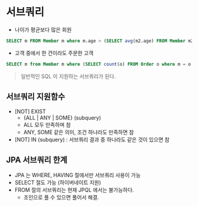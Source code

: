 # 서브쿼리
- 나이가 평균보다 많은 회원
```SQL
SELECT m FROM Member m where m.age > (SELECT avg(m2.age) FROM Member m2)
```
- 고객 중에서 한 건이라도 주문한 고객
```SQL
SELECT m from Member m where (SELECT count(o) FROM Order o where m = o.member) > 0
```

> 일반적인 SQL 이 지원하는 서브쿼리가 된다.

## 서브쿼리 지원함수
- [NOT] EXIST 
  - {ALL | ANY | SOME} (subquery)
  - ALL 모두 만족하며 참
  - ANY, SOME 같은 의미, 조건 하나라도 만족하면 참
- [NOT] IN (subquery) : 서브쿼리 결과 중 하나라도 같은 것이 있으면 참

## JPA 서브쿼리 한계
- JPA 는 WHERE, HAVING 절에서만 서브쿼리 사용이 가능
- SELECT 절도 가능 (하이버네이트 지원)
- FROM 절의 서브쿼리는 현재 JPQL 에서는 불가능하다.
  - 조인으로 풀 수 있으면 풀어서 해결.

